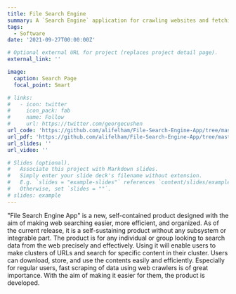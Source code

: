 ```yaml
---
title: File Search Engine 
summary: A `Search Engine` application for crawling websites and fetching user specified files.
tags:
  - Software 
date: '2021-09-27T00:00:00Z'

# Optional external URL for project (replaces project detail page).
external_link: ''

image:
  caption: Search Page
  focal_point: Smart

# links:
#   - icon: twitter
#     icon_pack: fab
#     name: Follow
#     url: https://twitter.com/georgecushen
url_code: 'https://github.com/alifelham/File-Search-Engine-App/tree/master'
url_pdf: 'https://github.com/alifelham/File-Search-Engine-App/tree/master/SRS'
url_slides: ''
url_video: ''

# Slides (optional).
#   Associate this project with Markdown slides.
#   Simply enter your slide deck's filename without extension.
#   E.g. `slides = "example-slides"` references `content/slides/example-slides.md`.
#   Otherwise, set `slides = ""`.
# slides: example
---
```


"File Search Engine App" is a new, self-contained product designed with the aim of making web searching easier, more efficient, and organized. As of the current release, it is a self-sustaining product without any subsystem or integrable part. The product is for any individual or group looking to search data from the web precisely and effectively. Using it will enable users to make clusters of URLs and search for specific content in their cluster. Users can download, store, and use the contents easily and efficiently. Especially for regular users, fast scraping of data using web crawlers is of great importance. With the aim of making it easier for them, the product is developed.
